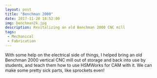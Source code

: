 ```yaml
---
layout: post
title: "Benchman 2000"
date: 2017-11-20 18:52:00
img: benchman2k.jpg
description: Revitalizing an old Benchman 2000 CNC mill
tags:
 - Mechanical
 - Fabrication
---
```


With some help on the electrical side of things, I helped bring an old Benchman 2000 vertical CNC mill out of storage and back into use by students, and teach them how to use HSMWorks for CAM with it. We can make some pretty sick parts, like sprockets even!